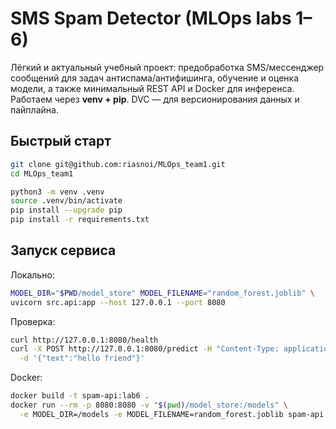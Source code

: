 # SMS Spam Detector (MLOps labs 1–6)

Лёгкий и актуальный учебный проект: предобработка SMS/мессенджер сообщений для задач антиспама/антифишинга, обучение и оценка модели, а также минимальный REST API и Docker для инференса.
Работаем через **venv + pip**. DVC — для версионирования данных и пайплайна.

## Быстрый старт

```bash
git clone git@github.com:riasnoi/MLOps_team1.git
cd MLOps_team1

python3 -m venv .venv
source .venv/bin/activate
pip install --upgrade pip
pip install -r requirements.txt
```

## Запуск сервиса

Локально:

```bash
MODEL_DIR="$PWD/model_store" MODEL_FILENAME="random_forest.joblib" \
uvicorn src.api:app --host 127.0.0.1 --port 8080
```

Проверка:

```bash
curl http://127.0.0.1:8080/health
curl -X POST http://127.0.0.1:8080/predict -H "Content-Type: application/json" \
  -d '{"text":"hello friend"}'
```

Docker:

```bash
docker build -t spam-api:lab6 .
docker run --rm -p 8080:8080 -v "$(pwd)/model_store:/models" \
  -e MODEL_DIR=/models -e MODEL_FILENAME=random_forest.joblib spam-api:lab6
```
